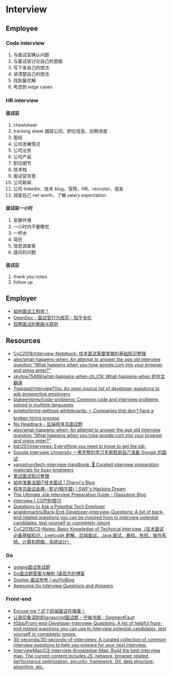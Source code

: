 # Interview

## Employee

### Code interview

1. 与面试官确认问题
1. 与面试官讨论自己的思路
1. 写下来自己的想法
1. 讲清楚自己的想法
1. 找到最优解
1. 考虑到 edge cases

### HR interview

#### 面试前

1. cheatsheet
1. tracking sheet 跟踪公司、职位信息、应聘进度
1. 面经
1. 公司发展情况
1. 公司业务
1. 公司产品
1. 职位细节
1. 技术栈
1. 面试官背景
1. 公司新闻
1. 公司 linkedin、技术 blog、官网、HR、recruiter、朋友
1. 调查自己 net worth，了解 salary expectation

#### 面试前一小时

1. 安静环境
1. 一小时内不要睡觉
1. 一杯水
1. 简历
1. 信息调查表
1. 提问的问题

#### 面试后

1. thank you notes
1. follow up

## Employer

- [如何面试工程师？](https://www.infoq.cn/articles/how-to-interview-engineers)
- [OpenDoc - 面试官行为规范 - 知乎专栏](https://zhuanlan.zhihu.com/p/27997985)
- [招聘面试的套路与原则](https://mp.weixin.qq.com/s/qRwDowetBkJqpeMeAZsIpA)

## Resources

- [CyC2018/Interview-Notebook: 技术面试需要掌握的基础知识整理](https://github.com/CyC2018/Interview-Notebook)
- [alex/what-happens-when: An attempt to answer the age old interview question "What happens when you type google.com into your browser and press enter?"](https://github.com/alex/what-happens-when)
- [skyline75489/what-happens-when-zh_CN: What-happens-when 的中文翻译](https://github.com/skyline75489/what-happens-when-zh_CN)
- [Twipped/InterviewThis: An open source list of developer questions to ask prospective employers](https://github.com/ChiperSoft/InterviewThis)
- [blakeembrey/code-problems: Common code and interview problems solved in multiple languages](https://github.com/blakeembrey/code-problems)
- [poteto/hiring-without-whiteboards: ⭐️  Companies that don't have a broken hiring process](https://github.com/poteto/hiring-without-whiteboards)
- [No Headback  - 后端程序员面试题](http://xargin.com/backend-engineer-interview/)
- [alex/what-happens-when: An attempt to answer the age old interview question "What happens when you type google.com into your browser and press enter?"](https://github.com/alex/what-happens-when)
- [kdn251/interviews: Everything you need to know to get the job.](https://github.com/kdn251/interviews)
- [Google Interview University 一套完整的学习手册帮助自己准备 Google 的面试](https://github.com/jwasham/coding-interview-university/blob/master/translations/README-cn.md)
- [yangshun/tech-interview-handbook: 💯 Curated interview preparation materials for busy engineers](https://github.com/yangshun/tech-interview-handbook)
- [笔试面试知识整理](https://hit-alibaba.github.io/interview/)
- [如何准备法国IT技术面试 | Zhenyi's Blog](http://zhangzhenyi.com/2017/05/15/technical-interview-preparation-in-france/)
- [程序员面试金典--笔记(精华篇) | SWF's Hacking Dream](http://codeshold.me/2017/01/cracking_interview.html)
- [The Ultimate Job Interview Preparation Guide - Glassdoor Blog](https://www.glassdoor.com/blog/guide/the-ultimate-job-interview-preparation-guide/)
- [interview | CS巴别塔(1)](https://csbabel.wordpress.com/tag/interview/)
- [Questions to Ask a Potential Tech Employer](https://doctorj.gitlab.io/interview-questions/)
- [arialdomartini/Back-End-Developer-Interview-Questions: A list of back-end related questions you can be inspired from to interview potential candidates, test yourself or completely ignore](https://github.com/arialdomartini/Back-End-Developer-Interview-Questions)
- [CyC2018/CS-Notes: Basic Knowledge of Technical Interview（技术面试必备基础知识、Leetcode 题解、后端面试、Java 面试、春招、秋招、操作系统、计算机网络、系统设计）](https://github.com/CyC2018/CS-Notes)

### Go

- [golang面试笔试题](https://zhuanlan.zhihu.com/interview)
- [Go面试题答案与解析 |虞双齐的博客](https://yushuangqi.com/blog/2017/golang-mian-shi-ti-da-an-yujie-xi.html)
- [Gopher 面试参考 | wuYinBlog](https://wuyin.io/2018/03/16/golang-interviews/)
- [Awesome Go Interview Questions and Answers](https://goquiz.github.io/)

### Front-end

- [Excuse me？这个前端面试在搞事！](https://zhuanlan.zhihu.com/p/25407758)
- [让我印象深刻的javascript面试题 - 守候书阁 - SegmentFault](https://segmentfault.com/a/1190000010114505)
- [h5bp/Front-end-Developer-Interview-Questions: A list of helpful front-end related questions you can use to interview potential candidates, test yourself or completely ignore.](https://github.com/h5bp/Front-end-Developer-Interview-Questions)
- [30-seconds/30-seconds-of-interviews: A curated collection of common interview questions to help you prepare for your next interview.](https://github.com/30-seconds/30-seconds-of-interviews)
- [InterviewMap/CS-Interview-Knowledge-Map: Build the best interview map. The current content includes JS, network, browser related, performance optimization, security, framework, Git, data structure, algorithm, etc.](https://github.com/InterviewMap/CS-Interview-Knowledge-Map)
